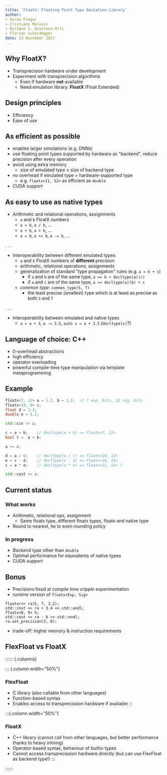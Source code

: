 ```yaml
---
title: 'FloatX: Floating Point Type Emulation Library'
author:
- Goran Flegar
- Cristiano Malossi
- Enrique S. Quintana-Ortí
- Florian Scheidegger
date: 23 November 2017
...
```


Why FloatX?
-----------

*   Transprecision hardware under development
*   Experiment with transprecision algorithms
    *    Even if hardware __not__ available
    *    Need emulation library: __FloatX__ (Float Extended)

Design principles
-----------------

*   Efficiency
*   Ease of use

As efficient as possible
------------------------

*   enables larger simulations (e.g. DNNs)
*   use floating point types supported by hardware as "backend",
    reduce precision after every operation
*   avoid using extra memory
    - size of emulated type &leq; size of backend type
*   no overhead if emulated type = hardware-supported type
    - e.g. `floatx<11, 52>` as efficient as `double`
*   CUDA support

As easy to use as native types
------------------------------

*   Arithmetic and relational operations, assignments
    *   `a` and `b` FloatX numbers
    *   `a + b`, `a / b`, ...
    *   `a < b`, `a > b`, ...
    *   `a = b`, `a += b`, `a -= b`, ...

. . .

*   Interoperability between different emulated types
    *   `a` and `b` FloatX numbers of __different__ precision
    *   arithmetic, relational operations, assignments
    *   generalization of standard "type propagation" rules (e.g. `a = b + c`)
        *   if `a` and `b` are of the same type, `a == b + decltype(a)(c)`
        *   if `a` and `c` are of the same type, `a == decltype(a)(b) + c`
    *   _common type_: `common_type(S, T)`
        *   the least precise (smallest) type which is at least as precise as
            both `S` and `T`

. . .

*   Interoperability between emulated and native types
     *   `a = a + 3`, `a -= 3.5`, `auto x = a + 3.5` (`decltype(x)`?)

Language of choice: C++
-----------------------

*   0-overhead abstractions
*   high efficiency
*   operator overloading
*   powerful compile-time type manipulation via template metaprogramming

Example
-------

```c++
floatx<7, 12> a = 1.2, b = 3.2;  // 7 exp. bits, 12 sig. bits
floatx<10, 9> c;
float d = 3.2;
double e = 5.2;

std::cin >> c;

c = a + b;    // decltype(a + b) == floatx<7, 12>
bool t =  a < b;

a += c;

d = a / c;    // decltype(a / c) == floatx<10, 12>
e = c - d;    // decltype(c - d) == floatx<10, 23>
c = a * e;    // decltype(a * e) == floatx<11, 52> ?

std::cout << c;
```

Current status
--------------

### What works
*   Arithmetic, relational ops, assignment
    *   Same floatx type, different floatx types, floatx and native type
*   Round to nearest, tie to even rounding policy

### In progress
*   _Backend type_ other than `double`
*   Optimal performance for equivalents of native types
*   CUDA support

Bonus
-----

*   Precisions fixed at compile time _cripple_ experimentation
*   _runtime_ version of `floatx<Exp, Sig>`

```
floatxr<> ra(5, 7, 3.2);
std::cout << ra + 3.4 << std::endl;
floatx<8, 9> b;
std::cout << ra - b << std::endl;
ra.set_precision(2, 8);
```

*   trade-off: higher memory & instruction requirements

FlexFloat vs FloatX
-------------------

:::::: {.columns}

::: {.column width="50%"}
### FlexFloat

*   C library (also callable from other languages)
*   Function-based syntax
*   Enables access to transprecission hardware if available
:::

:::{.column width="50%"}
### FloatX

*   C++ library (cannot call from other languages, but better performance
    thanks to heavy inlining)
*   Operator-based syntax, behaviour of builtin types
*   Cannot access transprecission hardware directly (but can use FlexFloat
    as backend type!)
:::

::::::
